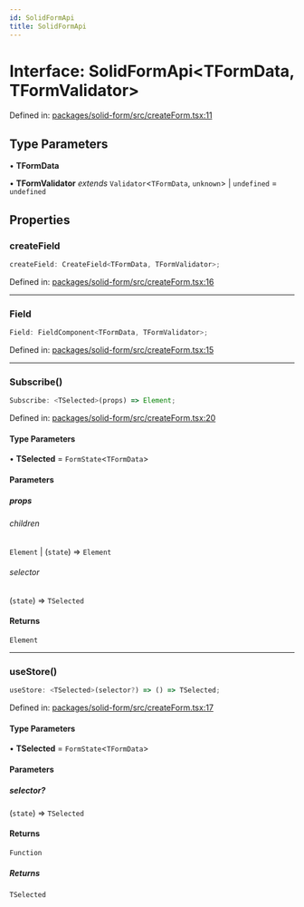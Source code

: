 ```yaml
---
id: SolidFormApi
title: SolidFormApi
---
```


# Interface: SolidFormApi\<TFormData, TFormValidator\>

Defined in: [packages/solid-form/src/createForm.tsx:11](https://github.com/TanStack/form/blob/main/packages/solid-form/src/createForm.tsx#L11)

## Type Parameters

• **TFormData**

• **TFormValidator** *extends* `Validator`\<`TFormData`, `unknown`\> \| `undefined` = `undefined`

## Properties

### createField

```ts
createField: CreateField<TFormData, TFormValidator>;
```

Defined in: [packages/solid-form/src/createForm.tsx:16](https://github.com/TanStack/form/blob/main/packages/solid-form/src/createForm.tsx#L16)

***

### Field

```ts
Field: FieldComponent<TFormData, TFormValidator>;
```

Defined in: [packages/solid-form/src/createForm.tsx:15](https://github.com/TanStack/form/blob/main/packages/solid-form/src/createForm.tsx#L15)

***

### Subscribe()

```ts
Subscribe: <TSelected>(props) => Element;
```

Defined in: [packages/solid-form/src/createForm.tsx:20](https://github.com/TanStack/form/blob/main/packages/solid-form/src/createForm.tsx#L20)

#### Type Parameters

• **TSelected** = `FormState`\<`TFormData`\>

#### Parameters

##### props

###### children

`Element` \| (`state`) => `Element`

###### selector

(`state`) => `TSelected`

#### Returns

`Element`

***

### useStore()

```ts
useStore: <TSelected>(selector?) => () => TSelected;
```

Defined in: [packages/solid-form/src/createForm.tsx:17](https://github.com/TanStack/form/blob/main/packages/solid-form/src/createForm.tsx#L17)

#### Type Parameters

• **TSelected** = `FormState`\<`TFormData`\>

#### Parameters

##### selector?

(`state`) => `TSelected`

#### Returns

`Function`

##### Returns

`TSelected`
